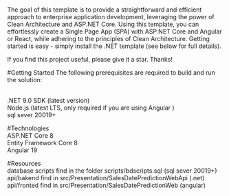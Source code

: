 # 
The goal of this template is to provide a straightforward and efficient approach to enterprise application development, leveraging the power of Clean Architecture and ASP.NET Core. Using this template, you can effortlessly create a Single Page App (SPA) with ASP.NET Core and Angular or React, while adhering to the principles of Clean Architecture. Getting started is easy - simply install the .NET template (see below for full details).

If you find this project useful, please give it a star. Thanks!


#Getting Started
The following prerequisites are required to build and run the solution:

<br>.NET 9.0 SDK (latest version)
<br>Node.js (latest LTS, only required if you are using Angular )
<br>sql  sever 20019+

#Technologies
<br>ASP.NET Core 8
<br>Entity Framework Core 8
<br>Angular 19

#Resources
<br>database scripts find in the folder scripts/bdscripts.sql (sql  sever  20019+)
<br>api/bakend find in src/Presentation/SalesDatePredictionWebApi (.net)
<br>api/fronted find in src/Presentation/SalesDatePredictionWeb (angular)
